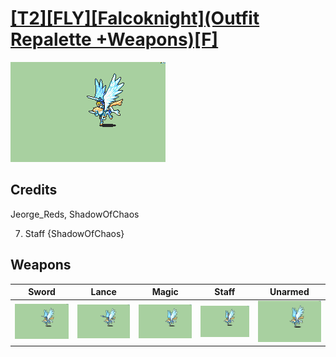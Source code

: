 # [\[T2\]\[FLY\]\[Falcoknight\]\(Outfit Repalette +Weapons\)\[F\]](./)

<img src="./1.%20Sword/Sword_000.png" alt="[T2][FLY][Falcoknight](Outfit Repalette +Weapons)[F] standing" />

## Credits

Jeorge_Reds, ShadowOfChaos

7. Staff {ShadowOfChaos}

## Weapons


|Sword |Lance |Magic |Staff |Unarmed |
|  :---: | :---: | :---: | :---: | :---: |
| <img alt="Sword animation" src="./1.%20Sword/Sword.gif" /> | <img alt="Lance animation" src="./2.%20Lance/Lance.gif" /> | <img alt="Magic animation" src="./6.%20Magic/Magic.gif" /> | <img alt="Staff animation" src="./7.%20Staff/Staff.gif" /> | <img alt="Unarmed animation" src="./8.%20Unarmed/Unarmed.gif" /> |

